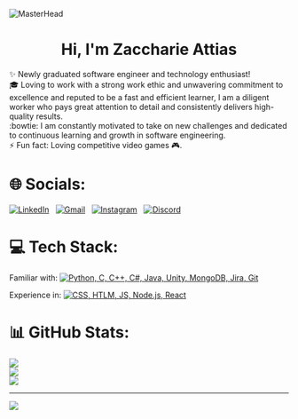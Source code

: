 ![MasterHead](https://user-images.githubusercontent.com/80007339/164998624-488b6e8d-b4c8-4d32-952e-e73834e0623f.gif)
<h1 align="center">Hi, I'm Zaccharie Attias</h1>

✨ Newly graduated software engineer and technology enthusiast!<br>🎓 Loving to work with a strong work ethic and unwavering commitment to excellence and reputed to be a fast and efficient learner, I am a diligent worker who pays great attention to detail and consistently delivers high-quality results.<br>:bowtie: I am constantly motivated to take on new challenges and dedicated to continuous learning and growth in software engineering.
<br>⚡ Fun fact: Loving competitive video games 🎮.


# 🌐 Socials:
</div>

[![LinkedIn](https://skillicons.dev/icons?i=linkedin)](https://www.linkedin.com/in/zaccharieattias) &nbsp;
[![Gmail](https://skillicons.dev/icons?i=gmail)](mailto:zaccharieattias@gmail.com?subject=Hello%20Zaccharie,%20From%20Github) &nbsp;
[![Instagram](https://skillicons.dev/icons?i=instagram)](https://www.instagram.com/zaccharie_attias) &nbsp;
[![Discord](https://skillicons.dev/icons?i=discord)](https://www.instagram.com/zaccharie_attias)

# 💻 Tech Stack:
</div>

Familiar with:
[![Python, C, C++, C#, Java, Unity, MongoDB, Jira, Git](https://skillicons.dev/icons?i=py,c,cpp,cs,java,unity,mongo,git)](https://skillicons.dev)

Experience in:
[![CSS, HTLM, JS, Node.js, React](https://skillicons.dev/icons?i=css,html,js,nodejs,react)](https://skillicons.dev)

# 📊 GitHub Stats:
![](https://github-readme-stats.vercel.app/api?username=ZaccharieAttias&theme=bear&hide_border=true&include_all_commits=false&count_private=false)<br/>
![](https://github-readme-streak-stats.herokuapp.com/?user=ZaccharieAttias&theme=bear&hide_border=true)<br/>
![](https://github-readme-stats.vercel.app/api/top-langs/?username=ZaccharieAttias&theme=bear&hide_border=true&include_all_commits=false&count_private=false&layout=compact)

---
[![](https://visitcount.itsvg.in/api?id=ZaccharieAttias&icon=2&color=0)](https://visitcount.itsvg.in)
